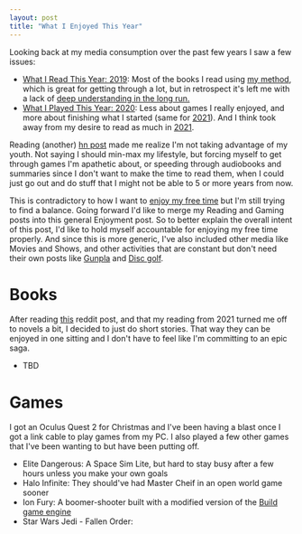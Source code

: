 ```yaml
---
layout: post
title: "What I Enjoyed This Year"
---
```


Looking back at my media consumption over the past few years I saw a few issues:
* [What I Read This Year: 2019]({{site.baseurl}}/2020/01/02/what-i-read-this-year.html): Most of the books I read using [my method]({{site.baseurl}}/2020/10/01/how-i-read.html), which is great for getting through a lot, but in retrospect it's left me with a lack of [deep understanding in the long run.](https://news.ycombinator.com/item?id=29621642)
* [What I Played This Year: 2020]({{site.baseurl}}/2021/01/02/what-i-played-this-year.html): Less about games I really enjoyed, and more about finishing what I started (same for [2021]({{site.baseurl}}/2022/01/02/what-i-played-this-year.html)). And I think took away from my desire to read as much in [2021]({{site.baseurl}}/2022/01/01/what-i-read-this-year.html).

Reading (another) [hn post](https://news.ycombinator.com/item?id=29755155) made me realize I'm not taking advantage of my youth. Not saying I should min-max my lifestyle, but forcing myself to get through games I'm apathetic about, or speeding through audiobooks and summaries since I don't want to make the time to read them, when I could just go out and do stuff that I might not be able to 5 or more years from now. 

This is contradictory to how I want to [enjoy my free time]({{site.baseurl}}/2021/06/01/purposeful-play.html) but I'm still trying to find a balance. Going forward I'd like to merge my Reading and Gaming posts into this general Enjoyment post. So to better explain the overall intent of this post, I'd like to hold myself accountable for enjoying my free time properly. And since this is more generic, I've also included other media like Movies and Shows, and other activities that are constant but don't need their own posts like [Gunpla](https://en.wikipedia.org/wiki/Gundam_model) and [Disc golf](https://en.wikipedia.org/wiki/Disc_golf).

# Books

After reading [this](https://www.reddit.com/r/tumblr/comments/re7hnb/share_ye_tale_with_us/) reddit post, and that my reading from 2021 turned me off to novels a bit, I decided to just do short stories. That way they can be enjoyed in one sitting and I don't have to feel like I'm committing to an epic saga.

* TBD

# Games

I got an Oculus Quest 2 for Christmas and I've been having a blast once I got a link cable to play games from my PC. I also played a few other games that I've been wanting to but have been putting off.

* Elite Dangerous: A Space Sim Lite, but hard to stay busy after a few hours unless you make your own goals
* Halo Infinite: They should've had Master Cheif in an open world game sooner
* Ion Fury: A boomer-shooter built with a modified version of the [Build game engine](https://en.wikipedia.org/wiki/Build_(game_engine)) 
* Star Wars Jedi - Fallen Order: 
